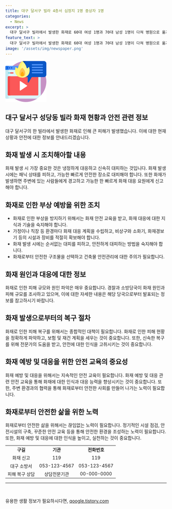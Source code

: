 ```yaml
---
title: 대구 달서구 빌라 4층서 심정지 1명 중상자 1명
categories:
  - News
excerpt: >
  대구 달서구 빌라에서 발생한 화재로 60대 여성 1명과 70대 남성 1명이 다쳐 병원으로 옮겨졌다. 여성은 심정지 상태로 발견되었고, 남성은 전신 2~3도 화상을 입었다. 화재 원인과 피해 규모는 경찰과 소방당국이 조사 중이다.
feature_text: >
  대구 달서구 빌라에서 발생한 화재로 60대 여성 1명과 70대 남성 1명이 다쳐 병원으로 옮겨졌다. 여성은 심정지 상태로 발견되었고, 남성은 전신 2~3도 화상을 입었다. 화재 원인과 피해 규모는 경찰과 소방당국이 조사 중이다.
image: '/assets/img/newspaper.png'
---
```


<p><img src="/assets/img/news.png" alt="rentncar 속보" /></p>

<h2>대구 달서구 성당동 빌라 화재 현황과 안전 관련 정보</h2>

<p data-ke-size="size16">대구 달서구의 한 빌라에서 발생한 화재로 인해 큰 피해가 발생했습니다. 이에 대한 현재 상황과 안전에 대한 정보를 안내드리겠습니다.</p>

<h2 data-ke-size="size26">화재 발생 시 조치해아할 내용</h2>

<p data-ke-size="size16">화재 발생 시 가장 중요한 것은 냉정하게 대응하고 신속히 대피하는 것입니다. 화재 발생 시에는 패닉 상태를 피하고, 가능한 빠르게 안전한 장소로 대피해야 합니다. 또한 화재가 발생하면 주변에 있는 사람들에게 경고하고 가능한 한 빠르게 화재 대응 요원에게 신고해야 합니다.</p>

<h2 data-ke-size="size26">화재로 인한 부상 예방을 위한 조치</h2>

<ul>
  <li>화재로 인한 부상을 방지하기 위해서는 화재 안전 교육을 받고, 화재 대응에 대한 지식과 기술을 숙지해야 합니다.</li>
  <li>가정이나 직장 등 환경마다 화재 대응 계획을 수립하고, 비상구와 소화기, 화재경보기 등의 시설과 장비를 적절히 확보해야 합니다.</li>
  <li>화재 발생 시에는 순서없는 대피를 피하고, 안전하게 대피하는 방법을 숙지해야 합니다.</li>
  <li>화재로부터 안전한 구조물을 선택하고 건축물 안전관리에 대한 주의가 필요합니다.</li>
</ul>

<h2 data-ke-size="size26">화재 원인과 대응에 대한 정보</h2>

<p data-ke-size="size16">화재로 인한 피해 규모와 원인 파악은 매우 중요합니다. 경찰과 소방당국이 화재 원인과 피해 규모를 조사하고 있으며, 이에 대한 자세한 내용은 해당 당국으로부터 발표되는 정보를 참고하시기 바랍니다.</p>

<h2 data-ke-size="size26">화재 발생으로부터의 복구 절차</h2>

<p data-ke-size="size16">화재로 인한 피해 복구를 위해서는 종합적인 대책이 필요합니다. 화재로 인한 피해 현황을 정확하게 파악하고, 보험 및 재건 계획을 세우는 것이 중요합니다. 또한, 신속한 복구를 위해 전문가의 도움을 받고, 안전에 대한 인식을 고취시키는 것이 중요합니다.</p>

<h2 data-ke-size="size26">화재 예방 및 대응을 위한 안전 교육의 중요성</h2>

<p data-ke-size="size16">화재 예방 및 대응을 위해서는 지속적인 안전 교육이 필요합니다. 화재 예방 및 대응 관련 안전 교육을 통해 화재에 대한 인식과 대응 능력을 향상시키는 것이 중요합니다. 또한, 주변 환경과의 협력을 통해 화재로부터 안전한 사회를 만들어 나가는 노력이 필요합니다.</p>

<h2 data-ke-size="size26">화재로부터 안전한 삶을 위한 노력</h2>

<p data-ke-size="size16">화재로부터 안전한 삶을 위해서는 끊임없는 노력이 필요합니다. 정기적인 시설 점검, 안전시설의 구축, 꾸준한 안전 교육 등을 통해 안전한 환경을 조성하는 노력이 필요합니다. 또한, 화재 예방 및 대응에 대한 인식을 높이고, 실천하는 것이 중요합니다.</p>

<table>
  <tr>
    <td style="text-align: center; height: 17px;"><b>구길</b></td>
    <td style="text-align: center; height: 17px;"><b>기관</b></td>
    <td style="text-align: center; height: 17px;"><b>전화번호</b></td>
  </tr>
  <tr>
    <td style="text-align: center; height: 17px;">화재 신고</td>
    <td style="text-align: center; height: 17px;">119</td>
    <td style="text-align: center; height: 17px;">119</td>
  </tr>
  <tr>
    <td style="text-align: center; height: 17px;">대구 소방서</td>
    <td style="text-align: center; height: 17px;">053-123-4567</td>
    <td style="text-align: center; height: 17px;">053-123-4567</td>
  </tr>
  <tr>
    <td style="text-align: center; height: 17px;">피해 복구 상담</td>
    <td style="text-align: center; height: 17px;">상담전문기관</td>
    <td style="text-align: center; height: 17px;">00-000-0000</td>
  </tr>
</table>

<hr>

<p data-ke-size="size16">&nbsp;</p>
유용한 생활 정보가 필요하시다면, <a href="https://qoogle.tistory.com" rel="dofollow">qoogle.tistory.com</a>


